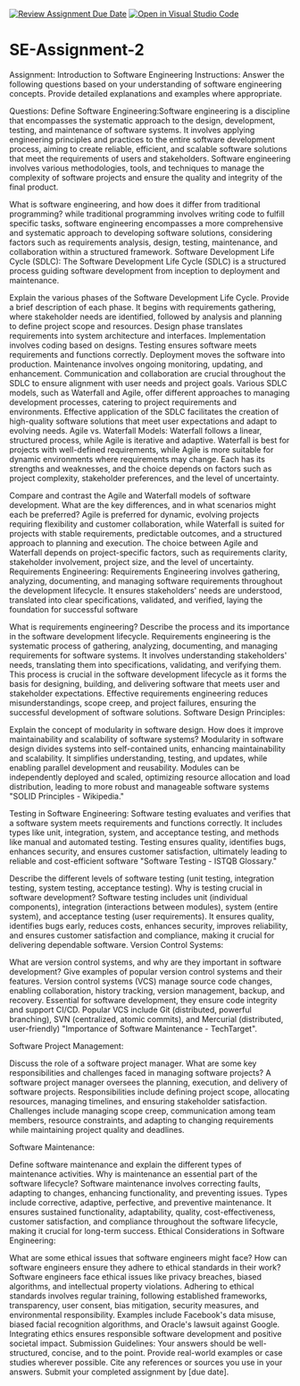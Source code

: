 [![Review Assignment Due Date](https://classroom.github.com/assets/deadline-readme-button-24ddc0f5d75046c5622901739e7c5dd533143b0c8e959d652212380cedb1ea36.svg)](https://classroom.github.com/a/-ucQIGTc)
[![Open in Visual Studio Code](https://classroom.github.com/assets/open-in-vscode-718a45dd9cf7e7f842a935f5ebbe5719a5e09af4491e668f4dbf3b35d5cca122.svg)](https://classroom.github.com/online_ide?assignment_repo_id=15240663&assignment_repo_type=AssignmentRepo)
# SE-Assignment-2
Assignment: Introduction to Software Engineering
Instructions:
Answer the following questions based on your understanding of software engineering concepts. Provide detailed explanations and examples where appropriate.

Questions:
Define Software Engineering:Software engineering is a discipline that encompasses the systematic approach to the design, development, testing, and maintenance of software systems. It involves applying engineering principles and practices to the entire software development process, aiming to create reliable, efficient, and scalable software solutions that meet the requirements of users and stakeholders. Software engineering involves various methodologies, tools, and techniques to manage the complexity of software projects and ensure the quality and integrity of the final product.

What is software engineering, and how does it differ from traditional programming? while traditional programming involves writing code to fulfill specific tasks, software engineering encompasses a more comprehensive and systematic approach to developing software solutions, considering factors such as requirements analysis, design, testing, maintenance, and collaboration within a structured framework.
Software Development Life Cycle (SDLC): The Software Development Life Cycle (SDLC) is a structured process guiding software development from inception to deployment and maintenance. 

Explain the various phases of the Software Development Life Cycle. Provide a brief description of each phase. It begins with requirements gathering, where stakeholder needs are identified, followed by analysis and planning to define project scope and resources. Design phase translates requirements into system architecture and interfaces. Implementation involves coding based on designs. Testing ensures software meets requirements and functions correctly. Deployment moves the software into production. Maintenance involves ongoing monitoring, updating, and enhancement. Communication and collaboration are crucial throughout the SDLC to ensure alignment with user needs and project goals. Various SDLC models, such as Waterfall and Agile, offer different approaches to managing development processes, catering to project requirements and environments. Effective application of the SDLC facilitates the creation of high-quality software solutions that meet user expectations and adapt to evolving needs.
Agile vs. Waterfall Models: Waterfall follows a linear, structured process, while Agile is iterative and adaptive. Waterfall is best for projects with well-defined requirements, while Agile is more suitable for dynamic environments where requirements may change. Each has its strengths and weaknesses, and the choice depends on factors such as project complexity, stakeholder preferences, and the level of uncertainty.

Compare and contrast the Agile and Waterfall models of software development. What are the key differences, and in what scenarios might each be preferred? Agile is preferred for dynamic, evolving projects requiring flexibility and customer collaboration, while Waterfall is suited for projects with stable requirements, predictable outcomes, and a structured approach to planning and execution. The choice between Agile and Waterfall depends on project-specific factors, such as requirements clarity, stakeholder involvement, project size, and the level of uncertainty.
Requirements Engineering: Requirements Engineering involves gathering, analyzing, documenting, and managing software requirements throughout the development lifecycle. It ensures stakeholders' needs are understood, translated into clear specifications, validated, and verified, laying the foundation for successful software 

What is requirements engineering? Describe the process and its importance in the software development lifecycle. Requirements engineering is the systematic process of gathering, analyzing, documenting, and managing requirements for software systems. It involves understanding stakeholders' needs, translating them into specifications, validating, and verifying them. This process is crucial in the software development lifecycle as it forms the basis for designing, building, and delivering software that meets user and stakeholder expectations. Effective requirements engineering reduces misunderstandings, scope creep, and project failures, ensuring the successful development of software solutions.
Software Design Principles: 

Explain the concept of modularity in software design. How does it improve maintainability and scalability of software systems? Modularity in software design divides systems into self-contained units, enhancing maintainability and scalability. It simplifies understanding, testing, and updates, while enabling parallel development and reusability. Modules can be independently deployed and scaled, optimizing resource allocation and load distribution, leading to more robust and manageable software systems "SOLID Principles - Wikipedia."








Testing in Software Engineering: Software testing evaluates and verifies that a software system meets requirements and functions correctly. It includes types like unit, integration, system, and acceptance testing, and methods like manual and automated testing. Testing ensures quality, identifies bugs, enhances security, and ensures customer satisfaction, ultimately leading to reliable and cost-efficient software "Software Testing - ISTQB Glossary."

Describe the different levels of software testing (unit testing, integration testing, system testing, acceptance testing). Why is testing crucial in software development? Software testing includes unit (individual components), integration (interactions between modules), system (entire system), and acceptance testing (user requirements). It ensures quality, identifies bugs early, reduces costs, enhances security, improves reliability, and ensures customer satisfaction and compliance, making it crucial for delivering dependable software.
Version Control Systems:

What are version control systems, and why are they important in software development? Give examples of popular version control systems and their features. Version control systems (VCS) manage source code changes, enabling collaboration, history tracking, version management, backup, and recovery. Essential for software development, they ensure code integrity and support CI/CD. Popular VCS include Git (distributed, powerful branching), SVN (centralized, atomic commits), and Mercurial (distributed, user-friendly) "Importance of Software Maintenance - TechTarget".







Software Project Management:

Discuss the role of a software project manager. What are some key responsibilities and challenges faced in managing software projects? A software project manager oversees the planning, execution, and delivery of software projects. Responsibilities include defining project scope, allocating resources, managing timelines, and ensuring stakeholder satisfaction. Challenges include managing scope creep, communication among team members, resource constraints, and adapting to changing requirements while maintaining project quality and deadlines.







Software Maintenance:

Define software maintenance and explain the different types of maintenance activities. Why is maintenance an essential part of the software lifecycle? Software maintenance involves correcting faults, adapting to changes, enhancing functionality, and preventing issues. Types include corrective, adaptive, perfective, and preventive maintenance. It ensures sustained functionality, adaptability, quality, cost-effectiveness, customer satisfaction, and compliance throughout the software lifecycle, making it crucial for long-term success.
Ethical Considerations in Software Engineering:

What are some ethical issues that software engineers might face? How can software engineers ensure they adhere to ethical standards in their work? Software engineers face ethical issues like privacy breaches, biased algorithms, and intellectual property violations. Adhering to ethical standards involves regular training, following established frameworks, transparency, user consent, bias mitigation, security measures, and environmental responsibility. Examples include Facebook's data misuse, biased facial recognition algorithms, and Oracle's lawsuit against Google. Integrating ethics ensures responsible software development and positive societal impact.
Submission Guidelines:
Your answers should be well-structured, concise, and to the point.
Provide real-world examples or case studies wherever possible.
Cite any references or sources you use in your answers.
Submit your completed assignment by [due date].
